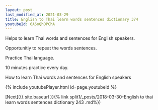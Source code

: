 ```yaml
---
layout: post
last_modified_at: 2021-03-29
title: English to Thai learn words sentences dictionary 374 
youtubeId: 6A6oQhOPChA
---
```

 
 
Helps to learn Thai words and sentences for English speakers.

Opportunitiy to repeat the words sentences. 

Practice Thai language. 
 
10 minutes practice every day. 
 
How to learn Thai words and sentences for English speakers 
 
{% include youtubePlayer.html id=page.youtubeId %}
 
 
[Next]({{ site.baseurl }}{% link  split1/_posts/2018-03-30-English to thai learn words sentences dictionary 243 .md%})
 
